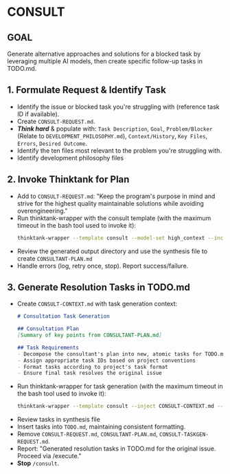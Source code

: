 # CONSULT

## GOAL
Generate alternative approaches and solutions for a blocked task by leveraging multiple AI models, then create specific follow-up tasks in TODO.md.

## 1. Formulate Request & Identify Task
- Identify the issue or blocked task you're struggling with (reference task ID if available).
- Create `CONSULT-REQUEST.md`.
- ***Think hard*** & populate with: `Task Description`, `Goal`, `Problem/Blocker` (Relate to `DEVELOPMENT_PHILOSOPHY.md`), `Context/History`, `Key Files`, `Errors`, `Desired Outcome`.
- Identify the ten files most relevant to the problem you're struggling with.
- Identify development philosophy files

## 2. Invoke Thinktank for Plan
- Add to `CONSULT-REQUEST.md`: "Keep the program's purpose in mind and strive for the highest quality maintainable solutions while avoiding overengineering."
- Run thinktank-wrapper with the consult template (with the maximum timeout in the bash tool used to invoke it):
    ```bash
    thinktank-wrapper --template consult --model-set high_context --include-philosophy --include-glance ./
    ```
- Review the generated output directory and use the synthesis file to create `CONSULTANT-PLAN.md`
- Handle errors (log, retry once, stop). Report success/failure.

## 3. Generate Resolution Tasks in TODO.md
- Create `CONSULT-CONTEXT.md` with task generation context:
    ```markdown
    # Consultation Task Generation

    ## Consultation Plan
    [Summary of key points from CONSULTANT-PLAN.md]

    ## Task Requirements
    - Decompose the consultant's plan into new, atomic tasks for TODO.md
    - Assign appropriate task IDs based on project conventions
    - Format tasks according to project's task format
    - Ensure final task resolves the original issue
    ```
- Run thinktank-wrapper for task generation (with the maximum timeout in the bash tool used to invoke it):
    ```bash
    thinktank-wrapper --template consult --inject CONSULT-CONTEXT.md --model-set all --include-philosophy --include-glance CONSULTANT-PLAN.md
    ```
- Review tasks in synthesis file
- Insert tasks into `TODO.md`, maintaining consistent formatting.
- Remove `CONSULT-REQUEST.md`, `CONSULTANT-PLAN.md`, `CONSULT-TASKGEN-REQUEST.md`.
- Report: "Generated resolution tasks in TODO.md for the original issue. Proceed via /execute."
- **Stop** `/consult`.